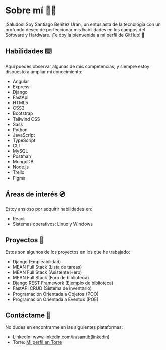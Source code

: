 # Sobre mí 👨‍💻
¡Saludos! Soy Santiago Benitez Uran, un entusiasta de la tecnología con un profundo deseo de perfeccionar mis habilidades en los campos del Software y Hardware. ¡Te doy la bienvenida a mi perfil de GitHub! 👀

## Habilidades ⌨️
Aquí puedes observar algunas de mis competencias, y siempre estoy dispuesto a ampliar mi conocimiento:

- Angular
- Express
- Django
- FastApi
- HTML5
- CSS3
- Bootstrap
- Tailwind CSS
- Sass
- Python
- JavaScript
- TypeScript
- CLI
- MySQL
- Postman
- MongoDB
- Node.js
- Trello
- Figma

## Áreas de interés 💿
Estoy ansioso por adquirir habilidades en:

- React
- Sistemas operativos: Linux y Windows

## Proyectos 💾
Estos son algunos de los proyectos en los que he trabajado:

- Django (Empleabilidad)
- MEAN Full Stack (Lista de tareas)
- MEAN Full Stack (Asistente Hero)
- MEAN Full Stack (Foro de biblioteca)
- Django REST Framework (Ejemplo de biblioteca)
- FastAPI CRUD (Sistema de inventario)
- Programación Orientada a Objetos (POO)
- Programación Orientada a Eventos (POE)

## Contáctame 📱
No dudes en encontrarme en las siguientes plataformas:

- LinkedIn: www.linkedin.com/in/santib(linkedin)
- Torre: [Mi perfil en Torre](https://torre.ai/s/ecBx7lXUzY)
